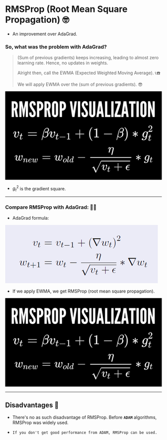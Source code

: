 # RMSProp (Root Mean Square Propagation) 🤓

- An improvement over AdaGrad.

### So, what was the problem with AdaGrad?

> (Sum of previous gradients) keeps increasing, leading to almost zero learning rate. Hence, no updates in weights.
>
> Alright then, call the EWMA (Expected Weighted Moving Average). 📞☎️
>
> We will apply EWMA over the (sum of previous gradients). 😎

![rms prop formula](./assets/RMSProp/RMSProp.jpg)

- $g_t^2$ is the gradient square.

---

### Compare RMSProp with AdaGrad: 💃🏼

- AdaGrad formula:

![AdaGrad formula](./assets/AdaGrad/AdaGrad_Formula.png)

- If we apply EWMA, we get RMSProp (root mean square propagation).

![rms prop formula](./assets/RMSProp/RMSProp.jpg)

---

## Disadvantages 🚫

- There's no as such disadvantage of RMSProp. Before **`ADAM`** algorithms, RMSProp was widely used. 

- `If you don't get good performance from ADAM, RMSProp can be used.`